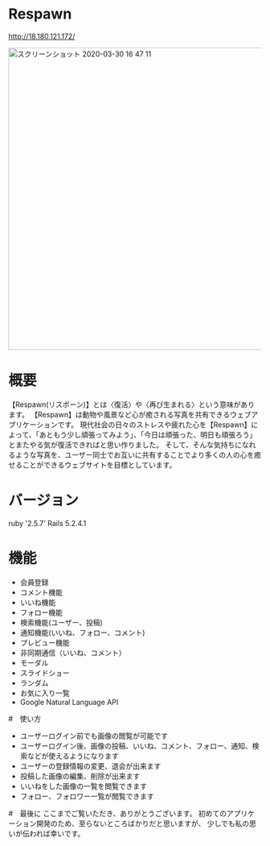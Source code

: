 # Respawn
http://18.180.121.172/

<img width="600" alt="スクリーンショット 2020-03-30 16 47 11" src="https://user-images.githubusercontent.com/58395041/77888730-a7e30780-72a7-11ea-8cf8-8461a8cf6f7c.png">


# 概要
【Respawn(リスポーン)】とは〈復活〉や〈再び生まれる〉という意味があります。
【Respawn】は動物や風景など心が癒される写真を共有できるウェブアプリケーションです。
現代社会の日々のストレスや疲れた心を【Respawn】によって、「あともう少し頑張ってみよう」、「今日は頑張った、明日も頑張ろう」とまたやる気が復活できればと思い作りました。
そして、そんな気持ちになれるような写真を、ユーザー同士でお互いに共有することでより多くの人の心を癒せることができるウェブサイトを目標としています。


# バージョン
ruby '2.5.7'
Rails 5.2.4.1


# 機能
- 会員登録
- コメント機能
- いいね機能
- フォロー機能
- 検索機能(ユーザー、投稿)
- 通知機能(いいね、フォロー、コメント)
- プレビュー機能
- 非同期通信（いいね、コメント）
- モーダル
- スライドショー
- ランダム
- お気に入り一覧
- Google Natural Language API


#　使い方
- ユーザーログイン前でも画像の閲覧が可能です
- ユーザーログイン後、画像の投稿、いいね、コメント、フォロー、通知、検索などが使えるようになります
- ユーザーの登録情報の変更、退会が出来ます
- 投稿した画像の編集、削除が出来ます
- いいねをした画像の一覧を閲覧できます
- フォロー、フォロワー一覧が閲覧できます

#　最後に
ここまでご覧いただき、ありがとうございます。
初めてのアプリケーション開発のため、至らないところばかりだと思いますが、
少しでも私の思いが伝われば幸いです。
